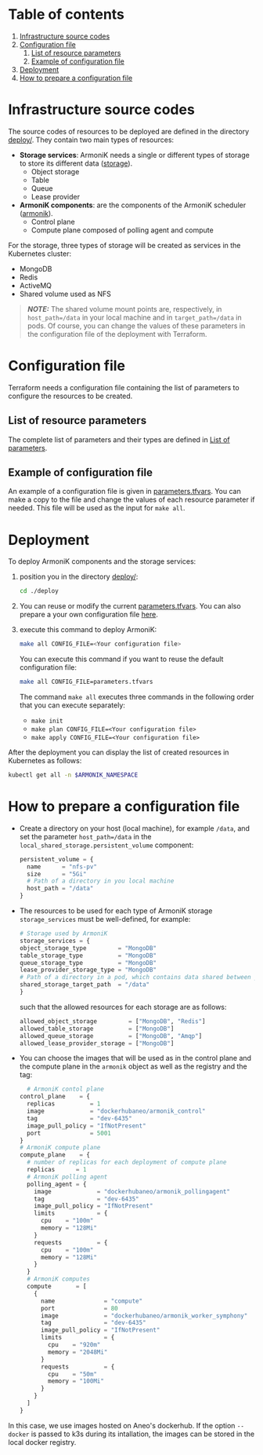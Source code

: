 # Table of contents

1. [Infrastructure source codes](#infrastructure-source-codes)
2. [Configuration file](#configuration-file)
    1. [List of resource parameters](#list-of-resource-parameters)
    2. [Example of configuration file](#example-of-configuration-file)
3. [Deployment](#deployment)
4. [How to prepare a configuration file](#how-to-prepare-a-configuration-file)

# Infrastructure source codes <a name="nfrastructure-source-codes"></a>

The source codes of resources to be deployed are defined in the directory [deploy/](../deploy). They contain two main
types of resources:

* **Storage services**: ArmoniK needs a single or different types of storage to store its different
  data ([storage](../deploy/modules/storage)).
    * Object storage
    * Table
    * Queue
    * Lease provider
* **ArmoniK components**: are the components of the ArmoniK scheduler ([armonik](../deploy/modules/armonik)).
    * Control plane
    * Compute plane composed of polling agent and compute

For the storage, three types of storage will be created as services in the Kubernetes cluster:

* MongoDB
* Redis
* ActiveMQ
* Shared volume used as NFS

> **_NOTE:_**  The shared volume mount points are, respectively, in `host_path=/data` in your local machine and in
`target_path=/data` in pods. Of course, you can change the values of these parameters in the configuration file of the deployment with Terraform.

# Configuration file <a name="configuration-file"></a>

Terraform needs a configuration file containing the list of parameters to configure the resources to be created.

## List of resource parameters <a name="list-of-resource-parameters"></a>

The complete list of parameters and their types are defined in [List of parameters](../docs/README.configuration.md).

## Example of configuration file <a name="example-of-configuration-file"></a>

An example of a configuration file is given in [parameters.tfvars](../deploy/parameters.tfvars). You can make a copy to
the file and change the values of each resource parameter if needed. This file will be used as the input for `make all`.

# Deployment <a name="deployment"></a>

To deploy ArmoniK components and the storage services:

1. position you in the directory [deploy/](../deploy):

    ```bash
    cd ./deploy
    ```

2. You can reuse or modify the current [parameters.tfvars](../deploy/parameters.tfvars).
   You can also prepare a your own configuration file [here](#how-to-prepare-a-configuration-file). 


3. execute this command to deploy ArmoniK:

    ```bash
    make all CONFIG_FILE=<Your configuration file> 
    ```
    You can execute this command if you want to reuse the default configuration file:

    ```bash
    make all CONFIG_FILE=parameters.tfvars 
    ```
    The command `make all` executes three commands in the following order that you can execute separately:

   * `make init`
   * `make plan CONFIG_FILE=<Your configuration file>`
   * `make apply CONFIG_FILE=<Your configuration file>`

After the deployment you can display the list of created resources in Kubernetes as follows:

```bash
kubectl get all -n $ARMONIK_NAMESPACE
```

# How to prepare a configuration file <a name="how-to-prepare-a-configuration-file"></a>

  * Create a directory on your host (local machine), for example `/data`, and set the parameter `host_path=/data` in
    the `local_shared_storage.persistent_volume` component:

      ```terraform
      persistent_volume = {
        name      = "nfs-pv"
        size      = "5Gi"
        # Path of a directory in you local machine
        host_path = "/data"
      }
      ```

  * The resources to be used for each type of ArmoniK storage `storage_services` must be well-defined, for example:

      ```terraform
      # Storage used by ArmoniK
      storage_services = {
      object_storage_type         = "MongoDB"
      table_storage_type          = "MongoDB"
      queue_storage_type          = "MongoDB"
      lease_provider_storage_type = "MongoDB"
      # Path of a directory in a pod, which contains data shared between pods and your local machine
      shared_storage_target_path  = "/data"
      }
      ```

      such that the allowed resources for each storage are as follows:

      ```terraform
      allowed_object_storage         = ["MongoDB", "Redis"]
      allowed_table_storage          = ["MongoDB"]
      allowed_queue_storage          = ["MongoDB", "Amqp"]
      allowed_lease_provider_storage = ["MongoDB"]
      ```
  * You can choose the images that will be used as in the control plane and the compute plane in the `armonik` object as well as the registry and the tag:

    ```terraform
      # ArmoniK contol plane
    control_plane    = {
      replicas          = 1
      image             = "dockerhubaneo/armonik_control"
      tag               = "dev-6435"
      image_pull_policy = "IfNotPresent"
      port              = 5001
    }
    # ArmoniK compute plane
    compute_plane    = {
      # number of replicas for each deployment of compute plane
      replicas      = 1
      # ArmoniK polling agent
      polling_agent = {
        image             = "dockerhubaneo/armonik_pollingagent"
        tag               = "dev-6435"
        image_pull_policy = "IfNotPresent"
        limits            = {
          cpu    = "100m"
          memory = "128Mi"
        }
        requests          = {
          cpu    = "100m"
          memory = "128Mi"
        }
      }
      # ArmoniK computes
      compute       = [
        {
          name              = "compute"
          port              = 80
          image             = "dockerhubaneo/armonik_worker_symphony"
          tag               = "dev-6435"
          image_pull_policy = "IfNotPresent"
          limits            = {
            cpu    = "920m"
            memory = "2048Mi"
          }
          requests          = {
            cpu    = "50m"
            memory = "100Mi"
          }
        }
      ]
    }
    ```
  In this case, we use images hosted on Aneo's dockerhub. If the option `--docker` is passed to k3s during its intallation, the images can be stored in the local docker registry.
